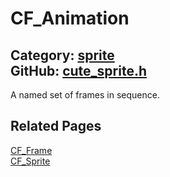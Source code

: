 [](../header.md ':include')

# CF_Animation

Category: [sprite](/api_reference?id=sprite)  
GitHub: [cute_sprite.h](https://github.com/RandyGaul/cute_framework/blob/master/include/cute_sprite.h)  
---

A named set of frames in sequence.

## Related Pages

[CF_Frame](/sprite/cf_frame.md)  
[CF_Sprite](/sprite/cf_sprite.md)  

